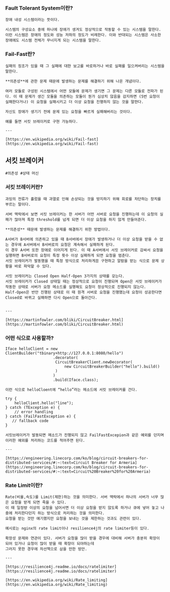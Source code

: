 ### Fault Tolerant System이란?
    
    장애 내성 시스템이라는 뜻이다.
    
    시스템의 구성요소 중에 하나에 장애가 생겨도 정상적으로 작동할 수 있는 시스템을 말한다.  이런 시스템은 장애의 정도와 성능 저하의 정도가 비례한다. 이와 반대되는 시스템은 사소한 장애에도 시스템 전체가 무너지게 되는 시스템을 말한다.
    
### Fail-Fast란?
    
    실패의 징조가 있을 때 그 실패에 대한 보고를 바로하거나 바로 실패를 일으켜버리는 시스템을 말한다.
    
    **의존성**에 관한 문제 때문에 발생하는 문제를 해결하기 위해 나온 개념이다.
    
    여러 모듈로 구성된 시스템에서 어떤 모듈에 문제가 생기면 그 문제는 다른 모듈로 전파가 된다. 이 때 문제가 생긴 모듈을 의존하는 모듈이 뭔가 심상치 않음을 감지하면 (5번 요청이 실패한다거나) 이 요청을 실패시키고 더 이상 요청을 진행하지 않는 것을 말한다.
    
    자신도 장애가 생기기 전에 문제 있는 요청을 빠르게 실패해버리는 것이다.
    
    예를 들면 서킷 브레이커로 구현 가능하다.
    
    ---
    
    [https://en.wikipedia.org/wiki/Fail-fast](https://en.wikipedia.org/wiki/Fail-fast)
    
## 서킷 브레이커
    
    #의존성 #상태 머신
    
### 서킷 브레이커란?
    
    과잉의 전류가 흘렀을 때 과열로 인해 손상되는 것을 방지하기 위해 회로를 차단하는 장치를 부르는 말이다.
    
    서버 맥락에서 보면 서킷 브레이커는 한 서버가 어떤 서버로 요청을 진행하는데 이 요청의 실패가 많아져 특정 threshold를 넘게 되면 더 이상 요청을 하지 않게 만들어준다.
    
    **의존성** 때문에 발생하는 문제를 해결하기 위한 방법이다.
    
    A서버가 B서버에 의존하고 있을 때 B서버에서 장애가 발생하거나 더 이상 요청을 받을 수 없는 경우에 A서버에서 B서버로의 요청은 계속해서 실패하게 된다. 
    이 경우 A서버 또한 장애로 이어지게 된다. 이 때 A서버에서 서킷 브레이커로 감싸서 요청을 실행하면 B서버로의 요청이 특정 횟수 이상 실패하게 되면 요청을 멈춘다. 
    서킷 브레이커가 발동했을 때 특정 방식으로 처리하게끔 구현하고 알람을 받는 식으로 문제 상황을 바로 파악할 수 있다.
    
    서킷 브레이커는 Closed Open Half-Open 3가지의 상태를 갖는다. 
    서킷 브레이커가 Closed 상태일 때는 정상적으로 요청이 진행되며 Open은 서킷 브레이커가 작동한 상태로 서버가 요청 메소드를 실행해도 요청이 정상적으로 진행되지 않는다. 
    Half-Open은 반만 진행된 상태로 이 때 원격 서버로 요청을 진행했는데 요청이 성공한다면 Closed로 바뀌고 실패하면 다시 Open으로 돌아간다.
    
    
    ---
    
    [https://martinfowler.com/bliki/CircuitBreaker.html](https://martinfowler.com/bliki/CircuitBreaker.html)
    
### 어떤 식으로 사용할까?
    
    Iface helloClient = new ClientBuilder("tbinary+http://127.0.0.1:8080/hello")
                         .decorator(
                          CircuitBreakerClient.newDecorator(
                              new CircuitBreakerBuilder("hello").build()
                          )
                         )
                         .build(Iface.class);
    
    이런 식으로 helloCloent에 “hello”라는 메소드에 서킷 브레이커를 건다.
    
    try {
        helloClient.hello("line");
    } catch (TException e) {
        // error handling
    } catch (FailFastException e) {
       // fallback code
    }
    
    서킷브레이커가 발동되면 메소드가 진행되지 않고 FailFastExcepion과 같은 예외를 던지며 이러한 예외를 처리하는 코드를 적어주면 된다.
    
    ---
    
    [https://engineering.linecorp.com/ko/blog/circuit-breakers-for-distributed-services/#:~:text=Circuit Breaker for Armeria](https://engineering.linecorp.com/ko/blog/circuit-breakers-for-distributed-services/#:~:text=Circuit%20Breaker%20for%20Armeria)
        
### Rate Limit이란?
    
    Rate(비율,속도)를 Limit(제한)하는 것을 의미한다. 서버 맥락에서 하나의 서버가 너무 많은 요청을 받게 되면 죽을 수 있다. 
    이 때 일정량 이상의 요청을 넘어서면 더 이상 요청을 받지 않도록 하거나 큐에 넣어 놓고 나중에 처리한다던지 하는 방식으로 처리하는 것을 의미한다. 
    요청을 받는 것만 얘기했지만 요청을 보내는 것을 제한하는 것과도 관련이 있다.
    
    예시로는 nginx의 rate limit이나 resilience4j의 rate limiter등이 있다.
    
    확장성 문제와 연관이 있다. 서버가 요청을 많이 받을 경우에 대비해 서버가 충분히 확장이 되어 있거나 요청이 많이 받을 때 확장이 되야하는데 
    그러지 못한 경우에 차선책으로 삼을 만한 방안.
    
    ---
    
    [https://resilience4j.readme.io/docs/ratelimiter](https://resilience4j.readme.io/docs/ratelimiter)
    
    [https://en.wikipedia.org/wiki/Rate_limiting](https://en.wikipedia.org/wiki/Rate_limiting)